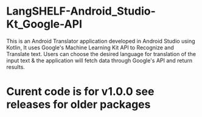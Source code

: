 # LangSHELF-Android_Studio-Kt_Google-API
This is an Android Translator application developed in Android Studio using Kotlin, It uses Google's Machine Learning Kit  API to Recognize and Translate text. Users can choose the desired language for translation of the input text &amp; the application will fetch data through Google's API and return results.

# Curent code is for v1.0.0 see releases for older packages
